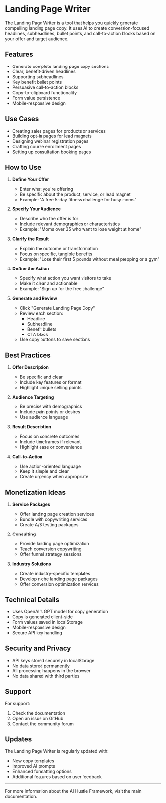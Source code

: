 # Landing Page Writer

The Landing Page Writer is a tool that helps you quickly generate compelling landing page copy. It uses AI to create conversion-focused headlines, subheadlines, bullet points, and call-to-action blocks based on your offer and target audience.

## Features

- Generate complete landing page copy sections
- Clear, benefit-driven headlines
- Supporting subheadlines
- Key benefit bullet points
- Persuasive call-to-action blocks
- Copy-to-clipboard functionality
- Form value persistence
- Mobile-responsive design

## Use Cases

- Creating sales pages for products or services
- Building opt-in pages for lead magnets
- Designing webinar registration pages
- Crafting course enrollment pages
- Setting up consultation booking pages

## How to Use

1. **Define Your Offer**

   - Enter what you're offering
   - Be specific about the product, service, or lead magnet
   - Example: "A free 5-day fitness challenge for busy moms"

2. **Specify Your Audience**

   - Describe who the offer is for
   - Include relevant demographics or characteristics
   - Example: "Moms over 35 who want to lose weight at home"

3. **Clarify the Result**

   - Explain the outcome or transformation
   - Focus on specific, tangible benefits
   - Example: "Lose their first 5 pounds without meal prepping or a gym"

4. **Define the Action**

   - Specify what action you want visitors to take
   - Make it clear and actionable
   - Example: "Sign up for the free challenge"

5. **Generate and Review**
   - Click "Generate Landing Page Copy"
   - Review each section:
     - Headline
     - Subheadline
     - Benefit bullets
     - CTA block
   - Use copy buttons to save sections

## Best Practices

1. **Offer Description**

   - Be specific and clear
   - Include key features or format
   - Highlight unique selling points

2. **Audience Targeting**

   - Be precise with demographics
   - Include pain points or desires
   - Use audience language

3. **Result Description**

   - Focus on concrete outcomes
   - Include timeframes if relevant
   - Highlight ease or convenience

4. **Call-to-Action**
   - Use action-oriented language
   - Keep it simple and clear
   - Create urgency when appropriate

## Monetization Ideas

1. **Service Packages**

   - Offer landing page creation services
   - Bundle with copywriting services
   - Create A/B testing packages

2. **Consulting**

   - Provide landing page optimization
   - Teach conversion copywriting
   - Offer funnel strategy sessions

3. **Industry Solutions**
   - Create industry-specific templates
   - Develop niche landing page packages
   - Offer conversion optimization services

## Technical Details

- Uses OpenAI's GPT model for copy generation
- Copy is generated client-side
- Form values saved in localStorage
- Mobile-responsive design
- Secure API key handling

## Security and Privacy

- API keys stored securely in localStorage
- No data stored permanently
- All processing happens in the browser
- No data shared with third parties

## Support

For support:

1. Check the documentation
2. Open an issue on GitHub
3. Contact the community forum

## Updates

The Landing Page Writer is regularly updated with:

- New copy templates
- Improved AI prompts
- Enhanced formatting options
- Additional features based on user feedback

---

For more information about the AI Hustle Framework, visit the main documentation.
